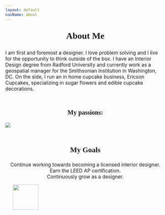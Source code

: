 ```yaml
---
layout: default
navName: about
---
```


<p style="font-family: petit; font-size: 2em; text-align: center"><b>About Me</b></p>
<div class="caslon" style="font-size: 1.1em">
<p>
I am first and foremost a designer. I love problem solving and I live for the opportunity to think outside of the box. I have an Interior Design degree from Radford University and currently work as a geospatial manager for the Smithsonian Institution in Washington, DC. On the side, I run an in home cupcake business, Ericson Cupcakes, specializing in sugar flowers and edible cupcake decorations.</p>

&nbsp;
<p style="font-family: petit; font-size: 1.3em; text-align: center"><b>My passions:</b></p>
<img src="{{site.baseurl}}/img/About/passions.jpg" style="max-width:70%" class="imageCenter">

&nbsp;
<p style="font-family:petit;font-size: 1.5em; text-align: center"><b>My Goals</b></p>

<p style="text-align: center">
Continue working towards becoming a licensed interior designer.</br>
Earn the LEED AP certification.</br>
Continuously grow as a designer.
</p>

</div>
&nbsp;
&nbsp;
&nbsp;


<a href="https://www.linkedin.com/pub/brittni-ericson/47/934/845">
    <img src="{{site.baseurl}}/img/About/linkedin.jpg" style="width:80px">
</a>